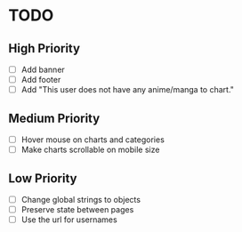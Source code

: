 # TODO

## High Priority

- [ ] Add banner
- [ ] Add footer
- [ ] Add "This user does not have any anime/manga to chart."

## Medium Priority

- [ ] Hover mouse on charts and categories
- [ ] Make charts scrollable on mobile size

## Low Priority

- [ ] Change global strings to objects
- [ ] Preserve state between pages
- [ ] Use the url for usernames
